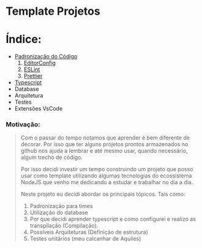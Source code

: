 # Template Projetos

# Índice:

- [Padronização do Código](readme/padrao.md)
    1. [EditorConfig](readme/padrao.md#editorconfig)
    2. [ESLint](readme/padrao.md#eslint)
    3. [Prettier](readme/padrao.md#prettier)
- [Typescript](readme/typescript.md)
- Database
- Arquitetura
- Testes
- Extensões VsCode



### Motivação:
> Com o passar do tempo notamos que aprender é bem diferente de decorar.
> Por isso que ter alguns projetos prontos armazenados no github nos ajuda a lembrar e até mesmo usar, quando necessário, algum trecho de código.
>
>Por isso decidi investir um tempo construindo um projeto que posso usar como template utilizando algumas tecnologias do ecossistema NodeJS que venho me dedicando a estudar e trabalhar no dia a dia.
>
> Neste projeto eu decidi abordar os principais tópicos. Tais como:
> 1. Padronização para times
> 2. Utilização do database
> 3. Por que decidi aprender typescript e como configurei e realizo as transpilação (Compilação).
> 4. Possíveis Arquiteturas (Definição de estrutura)
> 5. Testes unitários (meu calcanhar de Aquiles)
>
